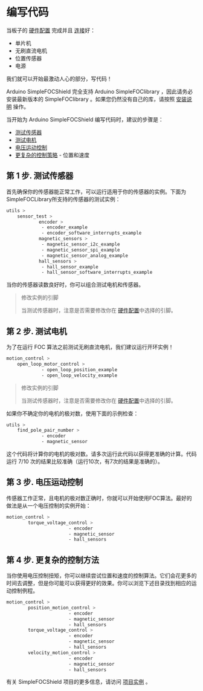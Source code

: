 
# 编写代码
当板子的 [硬件配置](pads_soldering) 完成并且 [连接](foc_shield_connect_hardware)好：
- 单片机
- 无刷直流电机
- 位置传感器
- 电源

我们就可以开始最激动人心的部分，写代码！

Arduino <span class="simple">Simple<span class="foc">FOC</span>Shield</span> 完全支持 Arduino <span class="simple">Simple<span class="foc">FOC</span>library</span> ，因此请务必安装最新版本的  <span class="simple">Simple<span class="foc">FOC</span>library</span> 。如果您仍然没有自己的库，请按照 [安装说明](installation) 操作。

当开始为 Arduino <span class="simple">Simple<span class="foc">FOC</span>Shield</span> 编写代码时，建议的步骤是：

- [测试传感器](#step-1-testing-the-sensor)
- [测试电机](#step-2-testing-the-motor)
- [电压运动控制](#step-3-voltage-motion-control)
- [更复杂的控制策略](#step-4-more-complex-control-strategies) - 位置和速度

## 第 1 步. 测试传感器
首先确保你的传感器能正常工作，可以运行适用于你的传感器的实例。下面为SimpleFOCLibrary所支持的传感器的测试实例：
```sh
utils >
    sensor_test >
            encoder >
             - encoder_example
             - encoder_software_interrupts_example
            magnetic_sensors >
             - magnetic_sensor_i2c_example
             - magnetic_sensor_spi_example
             - magnetic_sensor_analog_example
            hall_sensors >
             - hall_sensor_example
             - hall_sensor_software_interrupts_example
```
当你的传感器读数良好时，你可以组合测试电机和传感器。

<blockquote class="warning"> <p class="heading">修改实例的引脚</p> 
当测试传感器时，注意是否需要修改你在 <a href="pads_soldering">硬件配置</a>中选择的引脚。</blockquote>


## 第 2 步. 测试电机
为了在运行 FOC 算法之前测试无刷直流电机，我们建议运行开环实例！
```sh
motion_control >
    open_loop_motor_control >
             - open_loop_position_example
             - open_loop_velocity_example
```
<blockquote class="warning"> <p class="heading">修改实例的引脚</p> 
当测试传感器时，注意是否需要修改你在 <a href="pads_soldering">硬件配置</a>中选择的引脚。</blockquote>


如果你不确定你的电机的极对数，使用下面的示例检查：
```sh
utils >
    find_pole_pair_number >
             - encoder
             - magnetic_sensor
```
这个代码将计算你的电机的极对数。请多次运行此代码以获得更准确的计算。代码运行 7/10 次的结果比较准确（运行10次，有7次的结果是准确的）。


## 第 3 步. 电压运动控制
传感器工作正常，且电机的极对数正确时，你就可以开始使用FOC算法。最好的做法是从一个电压控制的实例开始：
```sh
motion_control > 
        torque_voltage_control > 
                       - encoder
                       - magnetic_sensor
                       - hall_sensors
```

## 第 4 步. 更复杂的控制方法
当你使用电压控制扭矩，你可以继续尝试位置和速度的控制算法。它们会花更多的时间去调整，但是你可能可以获得更好的效果。你可以浏览下述目录找到相应的运动控制例程。

```sh
motion_control > 
        position_motion_control > 
                       - encoder
                       - magnetic_sensor
                       - hall_sensors
        torque_voltage_control > 
                       - encoder
                       - magnetic_sensor
                       - hall_sensors
        velocity_motion_control > 
                       - encoder
                       - magnetic_sensor
                       - hall_sensors
```
有关 <span class="simple">Simple<span class="foc">FOC</span>Shield</span> 项目的更多信息，请访问 [项目实例](examples) 。
